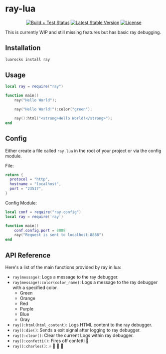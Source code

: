 # ray-lua

<p align="center">
<a href="https://github.com/ALameLlama/ray-lua/actions/workflows/publish.yml"><img src="https://img.shields.io/github/actions/workflow/status/ALameLlama/ray-lua/.github/workflows/publish.yml" alt="Build + Test Status"></a>
<a href="https://luarocks.org/modules/ALameLlama/ray"><img src="https://img.shields.io/luarocks/v/ALameLlama/ray" alt="Latest Stable Version"></a>
<a href="https://github.com/ALameLlama/ray-lua/blob/master/LICENSE"><img src="https://img.shields.io/badge/License-MIT-yellow.svg" alt="License"></a>
</p>


This is currently WIP and still missing features but has basic ray debugging.

## Installation

```bash
luarocks install ray
```

## Usage

```lua
local ray = require("ray")

function main()
    ray("Hello World");

    ray("Hello World!"):color("green");

    ray():html("<strong>Hello World!</strong>");
end
```

## Config

Either create a file called `ray.lua` in the root of your project or via the config module.

File:

```lua
return {
  protocol = "http",
  hostname = "localhost",
  port = "23517",
}
```

Config Module:

```lua
local conf = require("ray.config")
local ray = require('ray')

function main()
    conf.config.port = 8888
    ray("Request is sent to localhost:8888")
end
```

## API Reference

Here's a list of the main functions provided by ray in lua:

- `ray(message)`: Logs a message to the ray debugger.
- `ray(message):color(color_name)`: Logs a message to the ray debugger with a specified color.
  - Green
  - Orange
  - Red
  - Purple
  - Blue
  - Gray
- `ray():html(html_content)`: Logs HTML content to the ray debugger.
- `ray():die()`: Sends a exit signal after logging to ray debugger.
- `ray():clear()`: Clear the current Logs within ray debugger.
- `ray():confetti()`: Fires off confetti 🎉
- `ray():charles()`: 🎶 🎹 🎷 🕺
